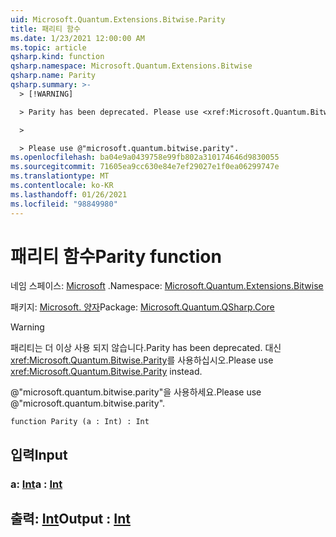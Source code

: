 ```yaml
---
uid: Microsoft.Quantum.Extensions.Bitwise.Parity
title: 패리티 함수
ms.date: 1/23/2021 12:00:00 AM
ms.topic: article
qsharp.kind: function
qsharp.namespace: Microsoft.Quantum.Extensions.Bitwise
qsharp.name: Parity
qsharp.summary: >-
  > [!WARNING]

  > Parity has been deprecated. Please use <xref:Microsoft.Quantum.Bitwise.Parity> instead.

  >

  > Please use @"microsoft.quantum.bitwise.parity".
ms.openlocfilehash: ba04e9a0439758e99fb802a310174646d9830055
ms.sourcegitcommit: 71605ea9cc630e84e7ef29027e1f0ea06299747e
ms.translationtype: MT
ms.contentlocale: ko-KR
ms.lasthandoff: 01/26/2021
ms.locfileid: "98849980"
---
```

# <a name="parity-function"></a><span data-ttu-id="f5b9e-102">패리티 함수</span><span class="sxs-lookup"><span data-stu-id="f5b9e-102">Parity function</span></span>

<span data-ttu-id="f5b9e-103">네임 스페이스: [Microsoft](xref:Microsoft.Quantum.Extensions.Bitwise) .</span><span class="sxs-lookup"><span data-stu-id="f5b9e-103">Namespace: [Microsoft.Quantum.Extensions.Bitwise](xref:Microsoft.Quantum.Extensions.Bitwise)</span></span>

<span data-ttu-id="f5b9e-104">패키지: [Microsoft. 양자](https://nuget.org/packages/Microsoft.Quantum.QSharp.Core)</span><span class="sxs-lookup"><span data-stu-id="f5b9e-104">Package: [Microsoft.Quantum.QSharp.Core](https://nuget.org/packages/Microsoft.Quantum.QSharp.Core)</span></span>


> [!WARNING]
> <span data-ttu-id="f5b9e-105">패리티는 더 이상 사용 되지 않습니다.</span><span class="sxs-lookup"><span data-stu-id="f5b9e-105">Parity has been deprecated.</span></span> <span data-ttu-id="f5b9e-106">대신 <xref:Microsoft.Quantum.Bitwise.Parity>를 사용하십시오.</span><span class="sxs-lookup"><span data-stu-id="f5b9e-106">Please use <xref:Microsoft.Quantum.Bitwise.Parity> instead.</span></span>
>
> <span data-ttu-id="f5b9e-107">@"microsoft.quantum.bitwise.parity"을 사용하세요.</span><span class="sxs-lookup"><span data-stu-id="f5b9e-107">Please use @"microsoft.quantum.bitwise.parity".</span></span>



```qsharp
function Parity (a : Int) : Int
```


## <a name="input"></a><span data-ttu-id="f5b9e-108">입력</span><span class="sxs-lookup"><span data-stu-id="f5b9e-108">Input</span></span>

### <a name="a--int"></a><span data-ttu-id="f5b9e-109">a: [Int](xref:microsoft.quantum.lang-ref.int)</span><span class="sxs-lookup"><span data-stu-id="f5b9e-109">a : [Int](xref:microsoft.quantum.lang-ref.int)</span></span>





## <a name="output--int"></a><span data-ttu-id="f5b9e-110">출력: [Int](xref:microsoft.quantum.lang-ref.int)</span><span class="sxs-lookup"><span data-stu-id="f5b9e-110">Output : [Int](xref:microsoft.quantum.lang-ref.int)</span></span>

